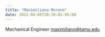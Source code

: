 ```yaml
---
title: "Maximiliano Moreno"
date: 2021-04-05T20:18:01-05:00
---
```

Mechanical Engineer
maximiliano@tamu.edu
